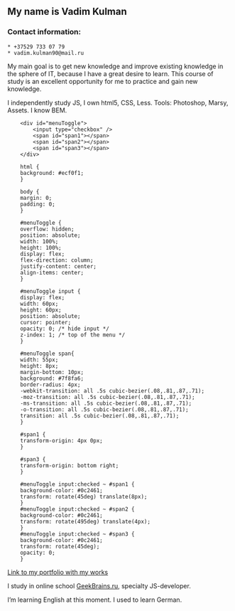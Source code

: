 ## My name is Vadim Kulman
###  Contact information: 
    * +37529 733 07 79
    * vadim.kulman90@mail.ru 

My main goal is to get new knowledge and improve existing knowledge in the sphere of IT, because I have a great desire to learn. This course of study is an excellent opportunity for me to practice and gain new knowledge.

I independently study JS,  I own html5, CSS, Less. Tools: Photoshop, Marsy, Assets. I know BEM.

        <div id="menuToggle">
            <input type="checkbox" />
            <span id="span1"></span>
            <span id="span2"></span>
            <span id="span3"></span>
        </div>
            
        html {
        background: #ecf0f1;
        }

        body {
        margin: 0; 
        padding: 0; 
        }

        #menuToggle {
        overflow: hidden;
        position: absolute;
        width: 100%;
        height: 100%;
        display: flex;
        flex-direction: column;
        justify-content: center;
        align-items: center;
        }

        #menuToggle input {
        display: flex;
        width: 60px;
        height: 60px;
        position: absolute;
        cursor: pointer;
        opacity: 0; /* hide input */
        z-index: 1; /* top of the menu */
        }

        #menuToggle span{
        width: 55px;
        height: 8px;
        margin-bottom: 10px;
        background: #7f8fa6;
        border-radius: 4px;
        -webkit-transition: all .5s cubic-bezier(.08,.81,.87,.71);
        -moz-transition: all .5s cubic-bezier(.08,.81,.87,.71);
        -ms-transition: all .5s cubic-bezier(.08,.81,.87,.71);
        -o-transition: all .5s cubic-bezier(.08,.81,.87,.71);
        transition: all .5s cubic-bezier(.08,.81,.87,.71);
        }

        #span1 {
        transform-origin: 4px 0px;
        }

        #span3 {
        transform-origin: bottom right;
        }

        #menuToggle input:checked ~ #span1 {
        background-color: #0c2461;
        transform: rotate(45deg) translate(8px);
        }
        #menuToggle input:checked ~ #span2 {
        background-color: #0c2461;
        transform: rotate(495deg) translate(4px);   
        }
        #menuToggle input:checked ~ #span3 {
        background-color: #0c2461;
        transform: rotate(45deg);
        opacity: 0;
        }

[Link to my portfolio with my works](https://vadim30.github.io)
       
I study in online school [GeekBrains.ru](https://geekbrains.ru), specialty JS-developer.

 I’m learning English at this moment. I used to learn German.        